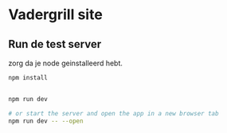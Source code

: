 # Vadergrill site
## Run de test server

zorg da je node geinstalleerd hebt.

```bash
npm install


npm run dev

# or start the server and open the app in a new browser tab
npm run dev -- --open
```